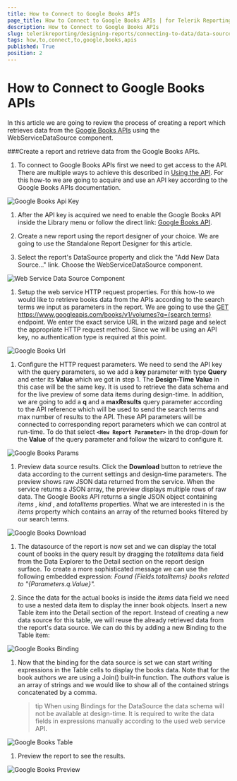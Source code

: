 ```yaml
---
title: How to Connect to Google Books APIs
page_title: How to Connect to Google Books APIs | for Telerik Reporting Documentation
description: How to Connect to Google Books APIs
slug: telerikreporting/designing-reports/connecting-to-data/data-source-components/webservicedatasource-component/how-to-connect-to-google-books-apis
tags: how,to,connect,to,google,books,apis
published: True
position: 2
---
```


# How to Connect to Google Books APIs



In this article we are going to review the process of creating a report which retrieves data from the         [Google Books APIs](https://developers.google.com/books/)         using the WebServiceDataSource component.       

###Create a report and retrieve data from the Google Books APIs.

1. To connect to Google Books APIs first we need to get access to the API. There are multiple ways to achieve this described in               [Using the API](https://developers.google.com/books/docs/v1/using).               For this how-to we are going to acquire and use an API key according to the Google Books APIs documentation.               

  ![Google Books Api Key](images/DataSources/GoogleBooksApiKey.png)

1. After the API key is acquired we need to enable the Google Books API inside the Library menu or follow the direct link:               [Google Books API](https://console.developers.google.com/apis/library/books.googleapis.com).             

1. Create a new report using the report designer of your choice. We are going to use the Standalone Report Designer for this article.

1. Select the report's DataSource property and click the "Add New Data Source..." link. Choose the WebServiceDataSource component.               

  ![Web Service Data Source Component](images/DataSources/WebServiceDataSourceComponent.png)

1. Setup the web service HTTP request properties. For this how-to we would like to retrieve books data from the APIs according to               the search terms we input as parameters in the report. We are going to use the               [GET https://www.googleapis.com/books/v1/volumes?q={search terms}](https://developers.google.com/books/docs/v1/reference/volumes/list) endpoint.               We enter the exact service URL in the wizard page and select the appropriate HTTP request method.               Since we will be using an API key, no authentication type is required at this point.               

  ![Google Books Url](images/DataSources/GoogleBooksUrl.png)

1. Configure the HTTP request parameters. We need to send the API key with the query parameters, so we add a __key__                parameter with type __Query__  and enter its __Value__  which we got in step 1. The __Design-Time Value__  in this case               will be the same key. It is used to retrieve the data schema and for the live preview of some data items during design-time.               In addition, we are going to add a __q__  and a __maxResults__  query parameter according to the API reference which will be used to send the               search terms and max number of results to the API. These API parameters will be connected to corresponding report parameters               which we can control at run-time. To do that select __```<New Report Parameter>```__  in the drop-down for the __Value__  of the query               parameter and follow the wizard to configure it.               

  ![Google Books Params](images/DataSources/GoogleBooksParams.png)

1. Preview data source results. Click the __Download__  button to retrieve the data according to the current settings and design-time parameters.               The preview shows raw JSON data returned from the service. When the service returns a JSON array, the preview displays multiple rows of raw data.               The Google Books API returns a single JSON object containing *items* , *kind* , and               *totalItems*  properties. What we are interested in is the *items*  property which contains an array of the returned books               filtered by our search terms.               

  ![Google Books Download](images/DataSources/GoogleBooksDownload.png)

1. The datasource of the report is now set and we can display the total count of books in the query result by dragging the *totalItems*                data field from the Data Explorer to the Detail section on the report design surface. To create a more sophisticated message we can use the following embedded expression:                 *Found {Fields.totalItems} books related to "{Parameters.q.Value}".* 

1. Since the data for the actual books is inside the *items*  data field we need to use a nested data item to display the inner book objects.               Insert a new Table item into the Detail section of the report. Instead of creating a new data source for this table, we will reuse the already retrieved data from the               report's data source. We can do this by adding a new Binding to the Table item:               

  ![Google Books Binding](images/DataSources/GoogleBooksBinding.png)

1. Now that the binding for the data source is set we can start writing expressions in the Table cells to display the books data.               Note that for the book authors we are using a Join() built-in function. The *authors*  value is an array of strings and we would like to show all of the               contained strings concatenated by a comma.             

    >tip When using Bindings for the DataSource the data schema will not be available at design-time. It is required to write the data fields in expressions manually                 according to the used web service API.               

  

  ![Google Books Table](images/DataSources/GoogleBooksTable.png)

1. Preview the report to see the results.  

  ![Google Books Preview](images/DataSources/GoogleBooksPreview.png)
